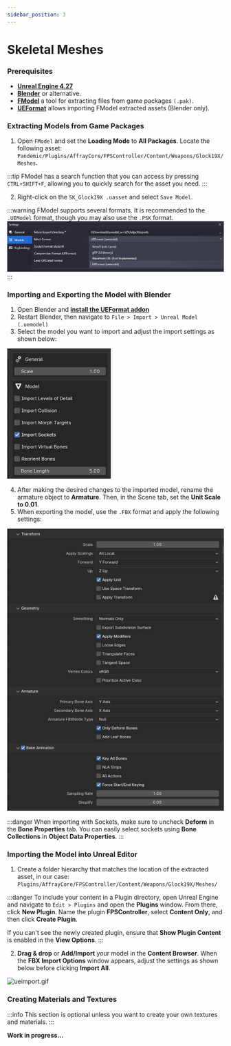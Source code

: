 ```yaml
---
sidebar_position: 3
---
```


# Skeletal Meshes

### Prerequisites

* **[Unreal Engine 4.27](https://www.unrealengine.com/en-US/download)**
* **[Blender](https://store.steampowered.com/app/365670/Blender/)** or alternative.
* **[FModel](https://fmodel.app)** a tool for extracting files from game packages `(.pak)`.
* **[UEFormat](https://github.com/h4lfheart/UEFormat?tab=readme-ov-file)** allows importing FModel extracted assets (Blender only).

### Extracting Models from Game Packages

1. Open `FModel` and set the **Loading Mode** to **All Packages**. Locate the following asset: `Pandemic/Plugins/AffrayCore/FPSController/Content/Weapons/Glock19X/Meshes`.

:::tip
FModel has a search function that you can access by pressing `CTRL+SHIFT+F`, allowing you to quickly search for the asset you need.
:::

2. Right-click on the `SK_Glock19X .uasset` and select `Save Model`.

:::warning
FModel supports several formats. It is recommended to the `.UEModel` format, though you may also use the `.PSK` format.
![fmodelueformat.png](assets/fmodelueformat.png)
:::

### Importing and Exporting the Model with Blender

1. Open Blender and **[install the UEFormat addon](https://docs.blender.org/manual/en/latest/editors/preferences/addons.html)**
2. Restart Blender, then navigate to `File > Import > Unreal Model (.uemodel)`
3. Select the model you want to import and adjust the import settings as shown below:

![blenderimport.png](assets/blenderimport.png)

4. After making the desired changes to the imported model, rename the armature object to **Armature**. Then, in the Scene tab, set the **Unit Scale to 0.01**.
5. When exporting the model, use the `.FBX` format and apply the following settings:

![blenderfbxexport.png](assets/blenderfbxexport.png)

:::danger
When importing with Sockets, make sure to uncheck **Deform** in the **Bone Properties** tab. You can easily select sockets using **Bone Collections** in **Object Data Properties**.
:::

### Importing the Model into Unreal Editor

1. Create a folder hierarchy that matches the location of the extracted asset, in our case: `Plugins/AffrayCore/FPSController/Content/Weapons/Glock19X/Meshes/`

:::danger
To include your content in a Plugin directory, open Unreal Engine and navigate to `Edit > Plugins` and open the **Plugins** window.
From there, click **New Plugin**. Name the plugin **FPSController**, select **Content Only**, and then click **Create Plugin**.

If you can't see the newly created plugin, ensure that **Show Plugin Content** is enabled in the  **View Options**.
:::

2. **Drag & drop** or **Add/Import** your model in the **Content Browser**. When the **FBX Import Options** window appears, adjust the settings as shown below before clicking **Import All**.

![ueimport.gif](assets/ueimport.gif)

### Creating Materials and Textures

:::info
This section is optional unless you want to create your own textures and materials.
:::

**Work in progress...**

